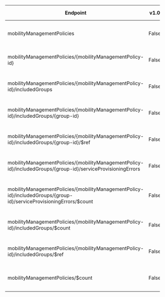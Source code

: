 | Endpoint | v1.0 | V1.0-Url | v1.0-Methods | v1.0-docs | beta | Beta-Url | Beta-Methods | Beta-Docs | Path | Root | Children | Segment |
| ----------| ----------| ----------| ----------| ----------| ----------| ----------| ----------| ----------| ----------| ----------| ----------| ----------|
| mobilityManagementPolicies| False| | | https://learn.microsoft.com/graph/api/user-list-manager?view=graph-rest-1.0 https://learn.microsoft.com/graph/api/user-update?view=graph-rest-1.0| True| https://graph.microsoft.com/beta/mobilityManagementPolicies| Get Post|  | mobilityManagementPolicies| mobilityManagementPolicies| 2| mobilityManagementPolicies|
| mobilityManagementPolicies/{mobilityManagementPolicy-id}| False| | | https://learn.microsoft.com/graph/api/user-list-manager?view=graph-rest-1.0 https://learn.microsoft.com/graph/api/user-update?view=graph-rest-1.0| True| https://graph.microsoft.com/beta/mobilityManagementPolicies/{mobilityManagementPolicy-id}| Get Patch Delete|   | mobilityManagementPolicies {mobilityManagementPolicy-id}| mobilityManagementPolicies| 1| {mobilityManagementPolicy-id}|
| mobilityManagementPolicies/{mobilityManagementPolicy-id}/includedGroups| False| | | https://learn.microsoft.com/graph/api/user-list-manager?view=graph-rest-1.0 https://learn.microsoft.com/graph/api/user-update?view=graph-rest-1.0| True| https://graph.microsoft.com/beta/mobilityManagementPolicies/{mobilityManagementPolicy-id}/includedGroups| Get| | mobilityManagementPolicies {mobilityManagementPolicy-id} includedGroups| mobilityManagementPolicies| 3| includedGroups|
| mobilityManagementPolicies/{mobilityManagementPolicy-id}/includedGroups/{group-id}| False| | | https://learn.microsoft.com/graph/api/user-list-manager?view=graph-rest-1.0 https://learn.microsoft.com/graph/api/user-update?view=graph-rest-1.0| False| | | | mobilityManagementPolicies {mobilityManagementPolicy-id} includedGroups {group-id}| mobilityManagementPolicies| 2| {group-id}|
| mobilityManagementPolicies/{mobilityManagementPolicy-id}/includedGroups/{group-id}/$ref| False| | | https://learn.microsoft.com/graph/api/user-list-manager?view=graph-rest-1.0 https://learn.microsoft.com/graph/api/user-update?view=graph-rest-1.0| True| https://graph.microsoft.com/beta/mobilityManagementPolicies/{mobilityManagementPolicy-id}/includedGroups/{group-id}/$ref| Delete| | mobilityManagementPolicies {mobilityManagementPolicy-id} includedGroups {group-id} $ref| mobilityManagementPolicies| 0| $ref|
| mobilityManagementPolicies/{mobilityManagementPolicy-id}/includedGroups/{group-id}/serviceProvisioningErrors| False| | | https://learn.microsoft.com/graph/api/user-list-manager?view=graph-rest-1.0 https://learn.microsoft.com/graph/api/user-update?view=graph-rest-1.0| True| https://graph.microsoft.com/beta/mobilityManagementPolicies/{mobilityManagementPolicy-id}/includedGroups/{group-id}/serviceProvisioningErrors| Get| | mobilityManagementPolicies {mobilityManagementPolicy-id} includedGroups {group-id} serviceProvisioningErrors| mobilityManagementPolicies| 1| serviceProvisioningErrors|
| mobilityManagementPolicies/{mobilityManagementPolicy-id}/includedGroups/{group-id}/serviceProvisioningErrors/$count| False| | | https://learn.microsoft.com/graph/api/user-list-manager?view=graph-rest-1.0 https://learn.microsoft.com/graph/api/user-update?view=graph-rest-1.0| True| https://graph.microsoft.com/beta/mobilityManagementPolicies/{mobilityManagementPolicy-id}/includedGroups/{group-id}/serviceProvisioningErrors/$count| Get| | mobilityManagementPolicies {mobilityManagementPolicy-id} includedGroups {group-id} serviceProvisioningErrors $count| mobilityManagementPolicies| 0| $count|
| mobilityManagementPolicies/{mobilityManagementPolicy-id}/includedGroups/$count| False| | | https://learn.microsoft.com/graph/api/user-list-manager?view=graph-rest-1.0 https://learn.microsoft.com/graph/api/user-update?view=graph-rest-1.0| True| https://graph.microsoft.com/beta/mobilityManagementPolicies/{mobilityManagementPolicy-id}/includedGroups/$count| Get| | mobilityManagementPolicies {mobilityManagementPolicy-id} includedGroups $count| mobilityManagementPolicies| 0| $count|
| mobilityManagementPolicies/{mobilityManagementPolicy-id}/includedGroups/$ref| False| | | https://learn.microsoft.com/graph/api/user-list-manager?view=graph-rest-1.0 https://learn.microsoft.com/graph/api/user-update?view=graph-rest-1.0| True| https://graph.microsoft.com/beta/mobilityManagementPolicies/{mobilityManagementPolicy-id}/includedGroups/$ref| Get Post Delete|   | mobilityManagementPolicies {mobilityManagementPolicy-id} includedGroups $ref| mobilityManagementPolicies| 0| $ref|
| mobilityManagementPolicies/$count| False| | | https://learn.microsoft.com/graph/api/user-list-manager?view=graph-rest-1.0 https://learn.microsoft.com/graph/api/user-update?view=graph-rest-1.0| True| https://graph.microsoft.com/beta/mobilityManagementPolicies/$count| Get| | mobilityManagementPolicies $count| mobilityManagementPolicies| 0| $count|
